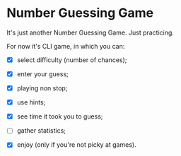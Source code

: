 # Number Guessing Game

It's just another Number Guessing Game. Just practicing.

For now it's CLI game, in which you can:

- [x] select difficulty (number of chances);
- [x] enter your guess;
- [x] playing non stop;
- [x] use hints;
- [x] see time it took you to guess;
- [ ] gather statistics;
- [x] enjoy (only if you're not picky at games).

